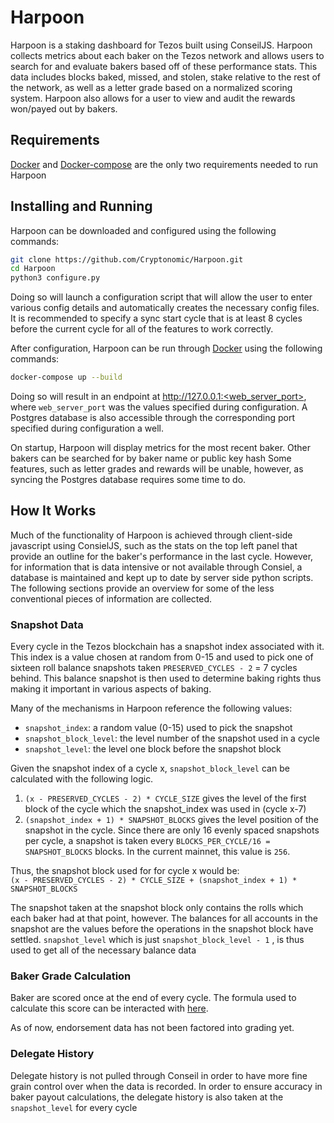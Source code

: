 # Harpoon
Harpoon is a staking dashboard for Tezos built using ConseilJS. Harpoon collects metrics about each baker on the Tezos network and allows users to search for and evaluate bakers based off of these performance stats. This data includes blocks baked, missed, and stolen, stake relative to the rest of the network, as well as a letter grade based on a normalized scoring system. Harpoon also allows for a user to view and audit the rewards won/payed out by bakers. 

## Requirements
[Docker](https://docs.docker.com/engine/install/) and [Docker-compose](https://docs.docker.com/compose/install/) are the only two requirements needed to run Harpoon

## Installing and Running
Harpoon can be downloaded and configured using the following commands:
```bash
git clone https://github.com/Cryptonomic/Harpoon.git
cd Harpoon
python3 configure.py
```
Doing so will launch a configuration script that will allow the user to enter various config details and automatically creates the necessary config files. It is recommended to specify a sync start cycle that is at least 8 cycles before the current cycle for all of the features to work correctly.

After configuration, Harpoon can be run through [Docker](https://docs.docker.com/engine/install/) using the following commands:
```bash
docker-compose up --build
```
Doing so will result in an endpoint at http://127.0.0.1:<web_server_port>, where `web_server_port` was the values specified during configuration. A Postgres database is also accessible through the corresponding port specified during configuration a well.

On startup, Harpoon will display metrics for the most recent baker. Other bakers can be searched for by baker name or public key hash 
Some features, such as letter grades and rewards will be unable, however, as syncing the Postgres database requires some time to do. 

## How It Works

Much of the functionality of Harpoon is achieved through client-side javascript using ConsielJS, such as the stats on the top left panel that provide an outline for the baker's performance in the last cycle. However, for information that is data intensive or not available through Consiel, a database is maintained and kept up to date by server side python scripts. The following sections provide an overview for some of the less conventional pieces of information are collected. 

### Snapshot Data

Every cycle in the Tezos blockchain has a snapshot index associated with it. This index is a value chosen at random from 0-15 and used to pick one of sixteen roll balance snapshots taken `PRESERVED_CYCLES - 2` = 7 cycles behind. This balance snapshot is then used to determine baking rights thus making it important in various aspects of baking. 

Many of the mechanisms in Harpoon reference the following values:

- `snapshot_index`: a random value (0-15) used to pick the snapshot
- `snapshot_block_level`: the level number of the snapshot used in a cycle
- `snapshot_level`: the level one block before the snapshot block

Given the snapshot index of a cycle x, `snapshot_block_level` can be calculated with the following logic.

1. `(x - PRESERVED_CYCLES - 2) * CYCLE_SIZE` gives the level of the first block of the cycle which the snapshot_index was used in (cycle x-7)
2. `(snapshot_index + 1) * SNAPSHOT_BLOCKS` gives the level position of the snapshot in the cycle. Since there are only 16 evenly spaced snapshots per cycle, a snapshot is taken every `BLOCKS_PER_CYCLE/16 = SNAPSHOT_BLOCKS` blocks. In the current mainnet, this value is `256`.

Thus, the snapshot block used for for cycle x would be:  
`(x - PRESERVED_CYCLES - 2) * CYCLE_SIZE + (snapshot_index + 1) * SNAPSHOT_BLOCKS`

The snapshot taken at the snapshot block only contains the rolls which each baker had at that point, however. The balances for all accounts in the snapshot are the values before the operations in the snapshot block have settled. `snapshot_level` which is just `snapshot_block_level - 1` , is thus used to get all of the necessary balance data

### Baker Grade Calculation

Baker are scored once at the end of every cycle. The formula used to calculate this score can be interacted with [here](https://www.desmos.com/calculator/p419kfvxpk).

As of now, endorsement data has not been factored into grading yet.

### Delegate History

Delegate history is not pulled through Conseil in order to have more fine grain control over when the data is recorded. In order to ensure accuracy in baker payout calculations, the delegate history is also taken at the `snapshot_level` for every cycle







